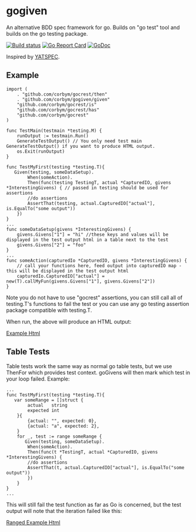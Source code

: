 # gogiven
An alternative BDD spec framework for go. Builds on "go test" tool and builds on the go testing package.

[![Build status](https://travis-ci.org/corbym/gogiven.svg?branch=master)](https://github.com/corbym/gogiven)
[![Go Report Card](https://goreportcard.com/badge/github.com/corbym/gogiven)](https://goreportcard.com/report/github.com/corbym/gogiven)
[![GoDoc](https://godoc.org/github.com/corbym/gogiven?status.svg)](http://godoc.org/github.com/corbym/gogiven)

Inspired by [YATSPEC](https://github.com/bodar/yatspec).

## Example
```
import (
	. "github.com/corbym/gocrest/then"
	. "github.com/corbym/gogiven/given"
	"github.com/corbym/gocrest/is"
	"github.com/corbym/gocrest/has"
	"github.com/corbym/gocrest"
)

func TestMain(testmain *testing.M) {
	runOutput := testmain.Run()
	GenerateTestOutput() // You only need test main GenerateTestOutput() if you want to produce HTML output.
	os.Exit(runOutput)
}

func TestMyFirst(testing *testing.T){
   Given(testing, someDataSetup).
        When(someAction).
        Then(func(testing TestingT, actual *CapturedIO, givens *InterestingGivens) { // passed in testing should be used for assertions
        //do assertions
        AssertThat(testing, actual.CapturedIO["actual"], is.EqualTo("some output"))
    })
}
...
func someDataSetup(givens *InterestingGivens) {
    givens.Givens["1"] = "hi" //these keys and values will be displayed in the test output html in a table next to the test
    givens.Givens["2"] = "foo"
}
...
func someAction(capturedIo *CapturedIO, givens *InterestingGivens) {
    // call your functions here, feed output into capturedIO map - this will be displayed in the test output html
    capturedIo.CapturedIO["actual"] = new(T).callMyFun(givens.Givens["1"], givens.Givens["2"])
}
```
Note you do not have to use "gocrest" assertions, you can still call all of testing.T's functions to fail the test or you can use any go testing assertion package compatible with testing.T.

When run, the above will produce an HTML output:

[Example Html](http://htmlpreview.github.com/?https://raw.githubusercontent.com/corbym/gogiven/master/resources/example.html)

## Table Tests

Table tests work the same way as normal go table tests, but we use ThenFor which provides test context. goGivens will then mark which test in your loop failed. Example:

```
...
func TestMyFirst(testing *testing.T){
   var someRange = []struct {
		actual   string
		expected int
	}{
		{actual: "", expected: 0},
		{actual: "a", expected: 2},
	}
	for _, test := range someRange {
	   Given(testing, someDataSetup).
		When(someAction).
		Then(func(t *TestingT, actual *CapturedIO, givens *InterestingGivens) {
		//do assertions
		AssertThat(t, actual.CapturedIO["actual"], is.EqualTo("some output"))
	    })
	}
}
...
```
This will still fail the test function as far as Go is concerned, but the test output will note that the iteration failed like this:

[Ranged Example Html](http://htmlpreview.github.com/?https://raw.githubusercontent.com/corbym/gogiven/master/resources/example2.html)
